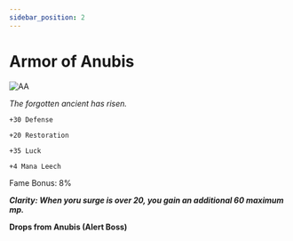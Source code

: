 ```yaml
---
sidebar_position: 2
---
```


# Armor of Anubis

![AA](https://vwiki.valorserver.com/api/item/picture/armor%20of%20anubis)

<i>The forgotten ancient has risen.</i>

    +30 Defense
    
    +20 Restoration
    
    +35 Luck
    
    +4 Mana Leech
    
Fame Bonus: 8%

***Clarity: When yoru surge is over 20, you gain an additional 60 maximum mp.***

**Drops from Anubis (Alert Boss)**